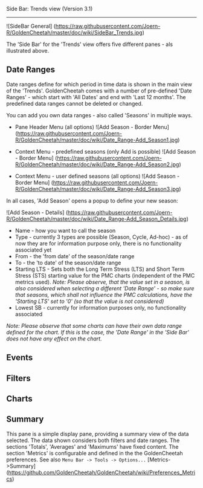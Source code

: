 Side Bar: Trends view (Version 3.1)
***

![SideBar General] (https://raw.githubusercontent.com/Joern-R/GoldenCheetah/master/doc/wiki/SideBar_Trends.jpg)

The 'Side Bar' for the 'Trends' view offers five different panes - als illustrated above.

## Date Ranges

Date ranges define for which period in time data is shown in the main view of the 'Trends'. GoldenCheetah comes with a number of pre-defined 'Date Ranges' - which start with 'All Dates' and end with 'Last 12 months'. The predefined data ranges cannot be deleted or changed.

You can add you own data ranges - also called 'Seasons' in multiple ways.

* Pane Header Menu (all options)
![Add Season - Border Menu] (https://raw.githubusercontent.com/Joern-R/GoldenCheetah/master/doc/wiki/Date_Range-Add_Season1.jpg)

* Context Menu - predefined seasons (only Add is possible)
![Add Season - Border Menu] (https://raw.githubusercontent.com/Joern-R/GoldenCheetah/master/doc/wiki/Date_Range-Add_Season2.jpg)

* Context Menu - user defined seasons (all options)
![Add Season - Border Menu] (https://raw.githubusercontent.com/Joern-R/GoldenCheetah/master/doc/wiki/Date_Range-Add_Season3.jpg)

In all cases, 'Add Season' opens a popup to define your new season:

![Add Season - Details] (https://raw.githubusercontent.com/Joern-R/GoldenCheetah/master/doc/wiki/Date_Range-Add_Season_Details.jpg)

* Name - how you want to call the season
* Type - currently 3 types are possible (Season, Cycle, Ad-hoc) - as of now they are for information purpose only, there is no functionality associated yet
* From - the 'from date' of the season/date range
* To - the 'to date' of the season/date range
* Starting LTS - Sets both the Long Term Stress (LTS) and Short Term Stress (STS) starting value for the PMC charts (independent of the PMC metrics used). _Note: Please observe, that the value set in a season, is also considered when selecting a different 'Date Range' - so make sure that seasons, which shall not influence the PMC calculations, have the 'Starting LTS' set to '0' (so that the value is not considered)_
* Lowest SB -  currently for information purposes only, no functionality associated 

_Note: Please observe that some charts can have their own data range defined for the chart. If this is the case, the 'Date Range' in the 'Side Bar' does not have any effect on the chart._


## Events


## Filters


## Charts


## Summary

This pane is a simple display pane, providing a summary view of the data selected. The data shown considers both filters and date ranges. The sections 'Totals', 'Averages' and 'Maximums' have fixed content. The section 'Metrics' is configurable and defined in the the GoldenCheetah preferences. See also `Menu Bar -> Tools -> Options...` [Metrics->Summary] (https://github.com/GoldenCheetah/GoldenCheetah/wiki/Preferences_Metrics)



